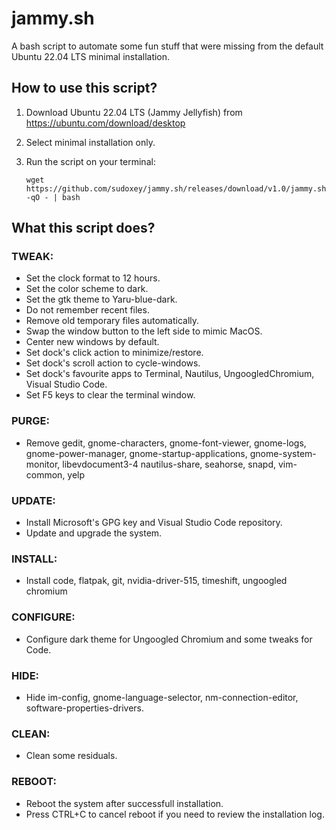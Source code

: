 # jammy.sh

A bash script to automate some fun stuff that were missing from the default Ubuntu 22.04 LTS minimal installation.

## How to use this script?

1. Download Ubuntu 22.04 LTS (Jammy Jellyfish) from https://ubuntu.com/download/desktop
2. Select minimal installation only.
3. Run the script on your terminal:

    `wget https://github.com/sudoxey/jammy.sh/releases/download/v1.0/jammy.sh -qO - | bash`

## What this script does?

### TWEAK:

- Set the clock format to 12 hours.
- Set the color scheme to dark.
- Set the gtk theme to Yaru-blue-dark.
- Do not remember recent files.
- Remove old temporary files automatically.
- Swap the window button to the left side to mimic MacOS.
- Center new windows by default.
- Set dock's click action to minimize/restore.
- Set dock's scroll action to cycle-windows.
- Set dock's favourite apps to Terminal, Nautilus, UngoogledChromium, Visual Studio Code.
- Set F5 keys to clear the terminal window.

### PURGE:

- Remove gedit, gnome-characters, gnome-font-viewer, gnome-logs, gnome-power-manager, gnome-startup-applications, gnome-system-monitor, libevdocument3-4
  nautilus-share, seahorse, snapd, vim-common, yelp
 
### UPDATE:

- Install Microsoft's GPG key and Visual Studio Code repository.
 - Update and upgrade the system.
 
### INSTALL:

- Install code, flatpak, git, nvidia-driver-515, timeshift, ungoogled chromium
 
### CONFIGURE:

- Configure dark theme for Ungoogled Chromium and some tweaks for Code.
 
### HIDE:

- Hide im-config, gnome-language-selector, nm-connection-editor, software-properties-drivers.
 
### CLEAN:

- Clean some residuals.
 
### REBOOT:

- Reboot the system after successfull installation.
- Press CTRL+C to cancel reboot if you need to review the installation log.
